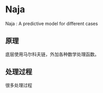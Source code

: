 # Naja
Naja : A predictive model for different cases

## 原理
底层使用马尔科夫链，外加各种数学处理函数。

## 处理过程
很多处理过程


